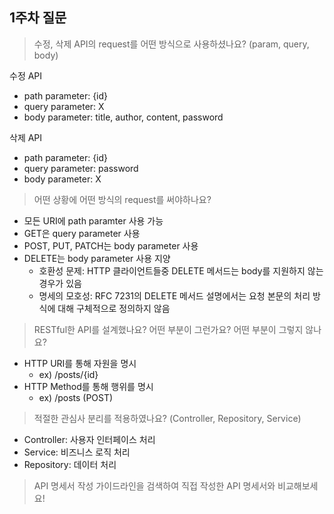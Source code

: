 ## 1주차 질문

> 수정, 삭제 API의 request를 어떤 방식으로 사용하셨나요? (param, query, body)

수정 API
  - path parameter: {id}
  - query parameter: X
  - body parameter: title, author, content, password

삭제 API
  - path parameter: {id}
  - query parameter: password
  - body parameter: X

> 어떤 상황에 어떤 방식의 request를 써야하나요?

- 모든 URI에 path paramter 사용 가능
- GET은 query parameter 사용
- POST, PUT, PATCH는 body parameter 사용
- DELETE는 body parameter 사용 지양
  - 호환성 문제: HTTP 클라이언트들중 DELETE 메서드는 body를 지원하지 않는 경우가 있음
  - 명세의 모호성: RFC 7231의 DELETE 메서드 설명에서는 요청 본문의 처리 방식에 대해 구체적으로 정의하지 않음


> RESTful한 API를 설계했나요? 어떤 부분이 그런가요? 어떤 부분이 그렇지 않나요?

- HTTP URI를 통해 자원을 명시
  - ex) /posts/{id}
- HTTP Method를 통해 행위를 명시
  - ex) /posts (POST)

> 적절한 관심사 분리를 적용하였나요? (Controller, Repository, Service)

- Controller: 사용자 인터페이스 처리
- Service: 비즈니스 로직 처리
- Repository: 데이터 처리

> API 명세서 작성 가이드라인을 검색하여 직접 작성한 API 명세서와 비교해보세요!